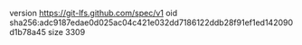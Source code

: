 version https://git-lfs.github.com/spec/v1
oid sha256:adc9187edae0d025ac04c421e032dd7186122ddb28f91ef1ed142090d1b78a45
size 3309
